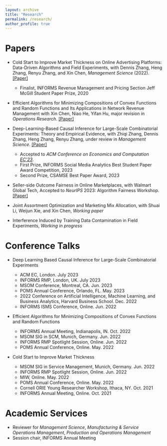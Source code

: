 ```yaml
---
layout: archive
title: "Research"
permalink: /research/
author_profile: true
---
```


# Papers
- Cold Start to Improve Market Thickness on Online Advertising Platforms: Data-Driven Algorithms and Field Experiments, with Dennis Zhang, Heng Zhang, Renyu Zhang, and Xin Chen, *Management Science* (2022). [[Paper]](https://pubsonline.informs.org/doi/full/10.1287/mnsc.2022.4550)
   -    Finalist, INFORMS Revenue Management and Pricing Section Jeff McGill Student Paper Prize, 2020
     
- Efficient Algorithms for Minimizing Compositions of Convex Functions and Random Functions and Its Applications in Network Revenue Management with Xin Chen, Niao He, Yifan Hu, major revision in *Operations Research*. [[Paper]](https://papers.ssrn.com/sol3/papers.cfm?abstract_id=4099814)
     
- Deep-Learning-Based Causal Inference for Large-Scale Combinatorial Experiments: Theory and Empirical Evidence, with Zhiqi Zhang, Dennis Zhang, Heng Zhang, Renyu Zhang, under review in *Management Science*. [[Paper]](https://papers.ssrn.com/sol3/papers.cfm?abstract_id=4375327)
   -    Accepted to *ACM Conference on Economics and Computation [EC'23](https://dl.acm.org/doi/10.1145/3580507.3597718)*.
   -    First Prize, INFORMS Social Media Analytics Best Student Paper Award Competition, 2023
   -    Second Prize, CSAMSE Best Paper Award, 2023

- Seller-side Outcome Fairness in Online Marketplaces, with Walmart Global Tech, Accepted to *NeurIPS* 2023: Algorithm Fairness Workshop. [[Paper]](https://arxiv.org/abs/2312.03253)
   
- Joint Assortment Optimization and Marketing Mix Allocation, with Shuai Li, Weijun Xie, and Xin Chen, *Working paper*

- Interference Induced by Training Data Contamination in Field Experiments, *Working in progress*

# Conference Talks
- Deep Learning Based Causal Inference for Large-Scale Combinatorial Experiments
   -    ACM EC, London. July 2023
   -    INFORMS RMP, London, UK. July 2023
   -    MSOM Conference, Montreal, CA. Jun. 2023
   -    POMS Annual Conference, Orlando, FL. May. 2023
   -    2022 Conference on Artificial Intelligence, Machine Learning, and Business Analytics, Harvard Business School. Dec. 2022
   -    INFORMS ISMS Conference, Online. Jun. 2022


- Efficient Algorithms for Minimizing Compositions of Convex Functions and Random Functions
   -    INFORMS Annual Meeting, Indianapolis, IN. Oct. 2022 
   -    MSOM SIG in SCM, Munich, Germany. Jun. 2022
   -    INFORMS RMP Spotlight Session, Online. Jun. 2022
   -    POMS Annual Conference, Online. May. 2022


- Cold Start to Improve Market Thickness
   -    MSOM SIG in Service Management, Munich, Germany. Jun. 2022
   -    INFORMS RMP Spotlight Session, Online. Jun. 2022
   -    MIW, Online. May. 2022
   -    POMS Annual Conference, Online. May. 2022
   -    Cornell ORIE Young Researcher Workshop, Ithaca, NY. Oct. 2021
   -    INFORMS Annual Meeting, Online. Oct. 2021


# Academic Services
- Reviewer for *Management Science*, *Manufacturing & Service Operations Management*, *Production and Operations Management*
- Session chair, INFORMS Annual Meeting


